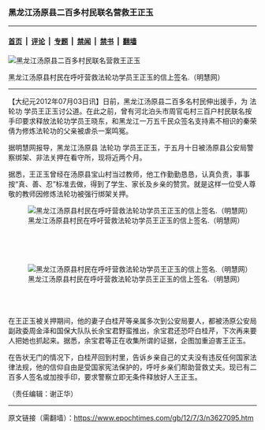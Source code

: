 ### 黑龙江汤原县二百多村民联名营救王正玉

---

#### [首页](../../../..?n3627095) &nbsp;|&nbsp; [评论](../../../../../epoch-comment?n3627095) &nbsp;|&nbsp; [专题](../../../../../epoch-special?n3627095) &nbsp;|&nbsp; [禁闻](../../../../../epoch-news?n3627095) &nbsp;|&nbsp; [禁书](../../../../../books?n3627095) &nbsp;|&nbsp; [翻墙](https://github.com/gfw-breaker/nogfw/blob/master/README.md?n3627095)


<div><img alt="黑龙江汤原县二百多村民联名营救王正玉" class="attachment-djy_600_400 size-djy_600_400 wp-post-image" src="https://i.epochtimes.com/assets/uploads/2012/07/1207031123101667-450x633.jpg"/>
<div class="caption">
 <p>
  黑龙江汤原县村民在呼吁营救法轮功学员王正玉的信上签名.（明慧网）
 </p>
</div></div><hr/><div class="post_content" id="artbody" itemprop="articleBody">
 <!-- article content begin -->
 <p>
  【大纪元2012年07月03日讯】日前，黑龙江汤原县二百多名村民伸出援手，为
  <ok href="https://www.epochtimes.com/gb/tag/%E6%B3%95%E8%BD%AE%E5%8A%9F.html">
   法轮功
  </ok>
  学员王正玉讨公道。在此之前，曾有河北泊头市周官屯村三百户村民联名按手印要求释放法轮功学员王晓东，和黑龙江一万五千民众签名支持素不相识的秦荣倩为修炼法轮功的父亲被虐杀一案鸣冤。
 </p>
 <p>
  据明慧网报导，黑龙江汤原县
  <ok href="https://www.epochtimes.com/gb/tag/%E6%B3%95%E8%BD%AE%E5%8A%9F.html">
   法轮功
  </ok>
  学员王正玉，于五月十日被汤原县公安局警察绑架、非法关押在看守所，现将近两个月。
 </p>
 <p>
  据悉，王正玉曾经在汤原县宝山村当过教师，他工作勤勤恳恳，认真负责，事事按“真、善、忍”标准去做，得到了学生、家长及乡亲的赞赏。就是这样一位受人尊敬的教师因修炼法轮功被强行绑架关押。
  <br/>
  <figure aria-describedby="caption-attachment-6606871" class="wp-caption aligncenter" id="attachment_6606871" style="width: 500px">
   <ok href=" https://i.epochtimes.com/assets/uploads/2012/07/1207031124121667.jpg" rel="noreferrer noopener" target="_blank">
    <img alt="黑龙江汤原县村民在呼吁营救法轮功学员王正玉的信上签名.（明慧网）" class="size-large wp-image-6606871" src="https://i.epochtimes.com/assets/uploads/2012/07/1207031124121667.jpg" title="黑龙江汤原县村民在呼吁营救法轮功学员王正玉的信上签名.（明慧网）"/>
   </ok>
   <br/><figcaption class="wp-caption-text" id="caption-attachment-6606871">
    黑龙江汤原县村民在呼吁营救法轮功学员王正玉的信上签名.（明慧网）
   </figcaption><br/>
  </figure><br/>
  <br/>
  <figure aria-describedby="caption-attachment-6606881" class="wp-caption aligncenter" id="attachment_6606881" style="width: 500px">
   <ok href=" https://i.epochtimes.com/assets/uploads/2012/07/1207031124361667.jpg" rel="noreferrer noopener" target="_blank">
    <img alt="黑龙江汤原县村民在呼吁营救法轮功学员王正玉的信上签名.（明慧网）" class="size-large wp-image-6606881" src="https://i.epochtimes.com/assets/uploads/2012/07/1207031124361667.jpg" title="黑龙江汤原县村民在呼吁营救法轮功学员王正玉的信上签名.（明慧网）"/>
   </ok>
   <br/><figcaption class="wp-caption-text" id="caption-attachment-6606881">
    黑龙江汤原县村民在呼吁营救法轮功学员王正玉的信上签名.（明慧网）
   </figcaption><br/>
  </figure><br/>
  <br/>
  在王正玉被关押期间，他的妻子白桂芹等亲属多次到公安局要人，都被汤原公安局副政委周金泽和国保大队队长余宝君野蛮推出，余宝君还恐吓白桂芹，下次再来要人把她也抓起来。据悉，余宝君等正在收集所谓的证据，企图加重迫害王正玉。
 </p>
 <p>
  在告状无门的情况下，白桂芹回到村里，告诉乡亲自己的丈夫没有违反任何国家法律法规，他的信仰自由是受国家宪法保护的，呼吁乡亲们帮助营救丈夫。现已有二百多人签名或加按手印，要求警察立即无条件释放好人王正玉。
 </p>
 <p>
  （责任编辑：谢正华）
 </p>
 <!-- article content end -->
 <div id="below_article_ad">
 </div>
</div>


---

原文链接（需翻墙）：https://www.epochtimes.com/gb/12/7/3/n3627095.htm